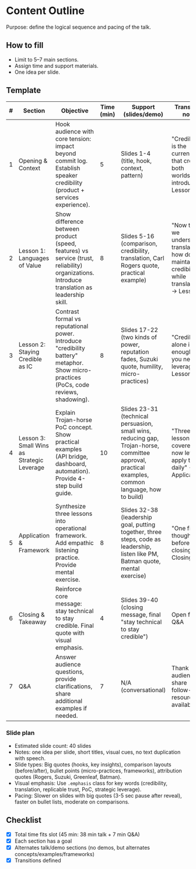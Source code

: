 # Content Outline
Purpose: define the logical sequence and pacing of the talk.

## How to fill
- Limit to 5–7 main sections.
- Assign time and support materials.
- One idea per slide.

## Template
| # | Section | Objective | Time (min) | Support (slides/demo) | Transition note |
|---|----------|------------|-------------|------------------------|-----------------|
| 1 | Opening & Context | Hook audience with core tension: impact beyond commit log. Establish speaker credibility (product + services experience). | 5 | Slides 1-4 (title, hook, context, pattern) | "Credibility is the currency that crosses both worlds" → introduce Lesson 1 |
| 2 | Lesson 1: Languages of Value | Show difference between product (speed, features) vs service (trust, reliability) organizations. Introduce translation as leadership skill. | 8 | Slides 5-16 (comparison, credibility, translation, Carl Rogers quote, practical example) | "Now that we understand translation, how do we maintain credibility while translating?" → Lesson 2 |
| 3 | Lesson 2: Staying Credible as IC | Contrast formal vs reputational power. Introduce "credibility battery" metaphor. Show micro-practices (PoCs, code reviews, shadowing). | 8 | Slides 17-22 (two kinds of power, reputation fades, Suzuki quote, humility, micro-practices) | "Credibility alone isn't enough—you need leverage" → Lesson 3 |
| 4 | Lesson 3: Small Wins as Strategic Leverage | Explain Trojan-horse PoC concept. Show practical examples (API bridge, dashboard, automation). Provide 4-step build guide. | 10 | Slides 23-31 (technical persuasion, small wins, reducing gap, Trojan-horse, committee approval, practical examples, common language, how to build) | "Three lessons covered—now let's apply them daily" → Application |
| 5 | Application & Framework | Synthesize three lessons into operational framework. Add empathic listening practice. Provide mental exercise. | 8 | Slides 32-38 (leadership goal, putting together, three steps, code as leadership, listen like PM, Batman quote, mental exercise) | "One final thought before closing" → Closing |
| 6 | Closing & Takeaway | Reinforce core message: stay technical to stay credible. Final quote with visual emphasis. | 4 | Slides 39-40 (closing message, final "stay technical to stay credible") | Open for Q&A |
| 7 | Q&A | Answer audience questions, provide clarifications, share additional examples if needed. | 7 | N/A (conversational) | Thank audience, share follow-up resources if available |

### Slide plan
- Estimated slide count: 40 slides
- Notes: one idea per slide, short titles, visual cues, no text duplication with speech.
- Slide types: Big quotes (hooks, key insights), comparison layouts (before/after), bullet points (micro-practices, frameworks), attribution quotes (Rogers, Suzuki, Greenleaf, Batman).
- Visual emphasis: Use `.emphasis` class for key words (credibility, translation, replicable trust, PoC, strategic leverage).
- Pacing: Slower on slides with big quotes (3-5 sec pause after reveal), faster on bullet lists, moderate on comparisons.

## Checklist
- [x] Total time fits slot (45 min: 38 min talk + 7 min Q&A)
- [x] Each section has a goal
- [x] Alternates talk/demo sections (no demos, but alternates concepts/examples/frameworks)
- [x] Transitions defined
